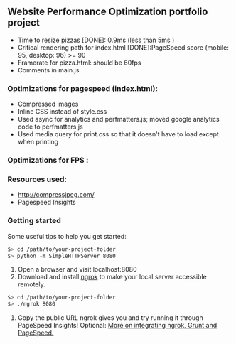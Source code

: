 ## Website Performance Optimization portfolio project

- Time to resize pizzas [DONE]: 0.9ms (less than 5ms )
- Critical rendering path for index.html [DONE]:PageSpeed score (mobile: 95, desktop: 96) >= 90
- Framerate for pizza.html: should be 60fps
- Comments in main.js

### Optimizations for pagespeed (index.html):
- Compressed images
- Inline CSS instead of style.css
- Used async for analytics and perfmatters.js; moved google analytics code to perfmatters.js
- Used media query for print.css so that it doesn't have to load except when printing

### Optimizations for FPS :


### Resources used:
- http://compressjpeg.com/
- Pagespeed Insights

### Getting started
Some useful tips to help you get started:

  ```bash
  $> cd /path/to/your-project-folder
  $> python -m SimpleHTTPServer 8080
  ```

1. Open a browser and visit localhost:8080
1. Download and install [ngrok](https://ngrok.com/) to make your local server accessible remotely.

  ``` bash
  $> cd /path/to/your-project-folder
  $> ./ngrok 8080
  ```

1. Copy the public URL ngrok gives you and try running it through PageSpeed Insights! Optional: [More on integrating ngrok, Grunt and PageSpeed.](http://www.jamescryer.com/2014/06/12/grunt-pagespeed-and-ngrok-locally-testing/)


